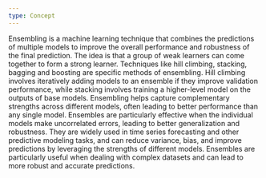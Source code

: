 ```yaml
---
type: Concept
---
```


Ensembling is a machine learning technique that combines the predictions of multiple models to improve the overall performance and robustness of the final prediction. The idea is that a group of weak learners can come together to form a strong learner. Techniques like hill climbing, stacking, bagging and boosting are specific methods of ensembling. Hill climbing involves iteratively adding models to an ensemble if they improve validation performance, while stacking involves training a higher-level model on the outputs of base models. Ensembling helps capture complementary strengths across different models, often leading to better performance than any single model. Ensembles are particularly effective when the individual models make uncorrelated errors, leading to better generalization and robustness. They are widely used in time series forecasting and other predictive modeling tasks, and can reduce variance, bias, and improve predictions by leveraging the strengths of different models. Ensembles are particularly useful when dealing with complex datasets and can lead to more robust and accurate predictions.